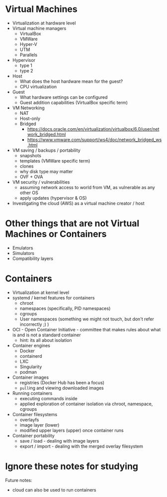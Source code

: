 # Virtual Machines

- Virtualization at hardware level
- Virtual machine managers
    - VirtualBox
    - VMWare
    - Hyper-V
    - UTM
    - Parallels
- Hypervisor
    - type 1
    - type 2
- Host
    - What does the host hardware mean for the guest?
    - CPU virtualization
- Guest
    - What hardware settings can be configured
    - Guest addition capabilities (VirtualBox specific term)
- VM Networking
    - NAT
    - Host-only
    - Bridged
        - https://docs.oracle.com/en/virtualization/virtualbox/6.0/user/network_bridged.html
        - https://www.vmware.com/support/ws4/doc/network_bridged_ws.html 
- VM saving / backups / portability
    - snapshots
    - templates (VMWare specific term)
    - clones
    - why disk type may matter
    - OVF + OVA
- VM security / vulnerabilities
    - assuming network access to world from VM, as vulnerable as any other OS
    - apply updates (hypervisor & OS)
- Investigating the cloud (AWS) as a virtual machine creator / host

# Other things that are not Virtual Machines or Containers

- Emulators
- Simulators
- Compatibility layers

# Containers

- Virtualization at kernel level
- systemd / kernel features for containers
    - chroot
    - namespaces (specifically, PID namespaces)
    - cgroups
    - User namespaces (something we might not touch, but don't refer incorrectly ;) )
- OCI - Open Container Initiative - committee that makes rules about what is and is not a standard container
    - hint: its all about isolation
- Container engines
    - Docker
    - containerd
    - LXC
    - Singularity
    - podman
- Container images
    - registries (Docker Hub has been a focus)
    - `pull`ing and viewing downloaded images
- Running containers
    - executing commands inside
    - applied exploration of container isolation via chroot, namespace, cgroups
- Container filesystems
    - overlayfs
    - image layer (lower)
    - modified upper layers (upper) once container runs
- Container portability
    - save / load - dealing with image layers
    - export / import - dealing with the merged overlay filesystem


# Ignore these notes for studying

Future notes:
 - cloud can also be used to run containers
